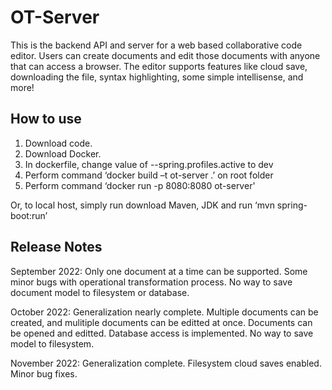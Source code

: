# OT-Server
This is the backend API and server for a web based collaborative code editor. Users can create documents and edit those documents with anyone that can access a browser. The editor supports features like cloud save, downloading the file, syntax highlighting, some simple intellisense, and more! 
## How to use

1. Download code. 
2. Download Docker. 
3. In dockerfile, change value of --spring.profiles.active to dev 
4. Perform command ‘docker build –t ot-server .’ on root folder 
5. Perform command ‘docker run -p 8080:8080 ot-server' 

Or, to local host, simply run download Maven, JDK and run ‘mvn spring-boot:run’ 

## Release Notes
September 2022: Only one document at a time can be supported. Some minor bugs with operational transformation process. No way to save document model to filesystem or database.

October 2022: Generalization nearly complete. Multiple documents can be created, and mulitiple documents can be editted at once. Documents can be opened and editted. Database access is implemented. No way to save model to filesystem.

November 2022: Generalization complete. Filesystem cloud saves enabled. Minor bug fixes.
